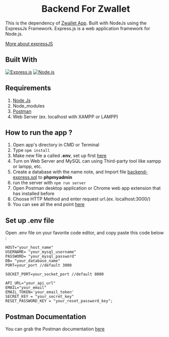 <h1 align="center">Backend For Zwallet</h1>
<p>This is the dependency of <a href="https://github.com/tavvfiq/zwallet-app">Zwallet App</a>. Built with NodeJs using the ExpressJs Framework.
Express.js is a web application framework for Node.js.</p> 
<a href="https://en.wikipedia.org/wiki/Express.js">More about expressJS</a>

## Built With
[![Express.js](https://img.shields.io/badge/Express.js-4.x-orange.svg?style=rounded-square)](https://expressjs.com/en/starter/installing.html)
[![Node.js](https://img.shields.io/badge/Node.js-v.11.x-green.svg?style=rounded-square)](https://nodejs.org/)

## Requirements
1. <a href="https://nodejs.org/en/download/">Node Js</a>
2. Node_modules
3. <a href="https://www.getpostman.com/">Postman</a>
4. Web Server (ex. localhost with XAMPP or LAMPP)

## How to run the app ?
1. Open app's directory in CMD or Terminal
2. Type `npm install`
3. Make new file a called **.env**, set up first [here](#set-up-env-file)
4. Turn on Web Server and MySQL can using Third-party tool like xampp or lampp, etc.
5. Create a database with the name note, and Import file [backend-express.sql](https://github.com/tavvfiq/zwallet-backend/blob/master/src/sql/zwallet_new.sql) to **phpmyadmin**
6. run the server with `npm run server`
7. Open Postman desktop application or Chrome web app extension that has installed before
8. Choose HTTP Method and enter request url.(ex. localhost:3000/)
9. You can see all the end point [here](#end-point)

## Set up .env file
Open .env file on your favorite code editor, and copy paste this code below :
```
HOST="your_host_name"
USERNAME= "your_mysql_username"
PASSWORD= "your_mysql_password"
DB= "your_database_name"
PORT=your_port //default 3000

SOCKET_PORT=your_socket_port //default 8000

API_URL="your_api_url"
EMAIL="your_email"
EMAIL_TOKEN='your_email_token'
SECRET_KEY = "your_secret_key"
RESET_PASSWORD_KEY = "your_reset_password_key";
```

## Postman Documentation
You can grab the Postman documentation [here](https://documenter.getpostman.com/view/12186383/TVmFk1K8) 
